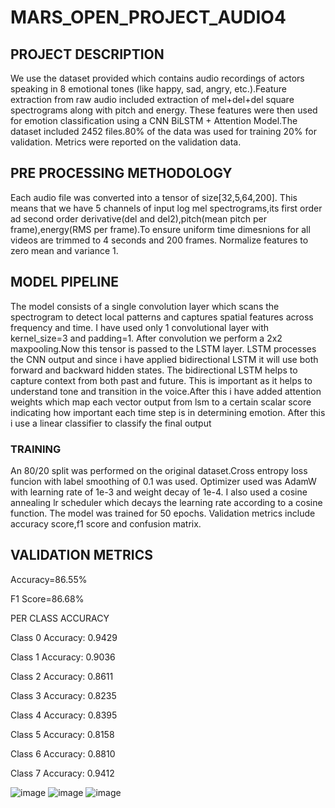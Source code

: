 # MARS_OPEN_PROJECT_AUDIO4

## PROJECT DESCRIPTION
We use the dataset provided which contains audio recordings of actors speaking in 8 emotional tones (like happy, sad, angry, etc.).Feature extraction from raw audio included extraction of mel+del+del square spectrograms along with pitch and energy. These features were then used for emotion classification using a CNN BiLSTM + Attention Model.The dataset included 2452 files.80% of the data was used for training 20% for validation. Metrics were reported on the validation data.

## PRE PROCESSING METHODOLOGY
Each audio file was converted into a tensor of size[32,5,64,200]. This means that we have 5 channels of input log mel spectrograms,its first order ad second order derivative(del and del2),pitch(mean pitch per frame),energy(RMS per frame).To ensure uniform time dimesnions for all videos are trimmed to 4 seconds and 200 frames. Normalize features to zero mean and variance 1.

## MODEL  PIPELINE
The model consists of a single convolution layer which scans the spectrogram to detect local patterns and captures spatial features across frequency and time. I have used only 1 convolutional layer with kernel_size=3 and padding=1. After convolution we perform a 2x2 maxpooling.Now this tensor is passed to the LSTM layer. LSTM processes the CNN output and since i have applied bidirectional LSTM it will use both forward and backward hidden states. The bidirectional LSTM helps to capture context from both past and future. This is important as it helps to understand tone and transition in the voice.After this i have added attention weights which map each vector output from lsm to a certain scalar score indicating how important each time step is in determining emotion. After this i use a linear classifier to classify the final output

### TRAINING
An 80/20 split was performed on the original dataset.Cross entropy loss funcion with label smoothing of 0.1 was used. Optimizer used was AdamW with learning rate of 1e-3 and weight decay of 1e-4. I also used a cosine annealing lr scheduler which decays the learning rate according to a cosine function. The model was trained for 50 epochs. Validation metrics include accuracy score,f1 score and confusion matrix.

## VALIDATION METRICS
Accuracy=86.55%

F1 Score=86.68%

PER CLASS ACCURACY

Class 0 Accuracy: 0.9429

Class 1 Accuracy: 0.9036

Class 2 Accuracy: 0.8611

Class 3 Accuracy: 0.8235

Class 4 Accuracy: 0.8395

Class 5 Accuracy: 0.8158

Class 6 Accuracy: 0.8810

Class 7 Accuracy: 0.9412


![image](https://github.com/user-attachments/assets/0046937f-c2f8-4e1b-868c-3f0994eabc4a)
![image](https://github.com/user-attachments/assets/61ff523d-d940-45f4-8158-e538c90552df)
![image](https://github.com/user-attachments/assets/7560713d-70e8-47e9-b300-d08fe1c31dfe)





